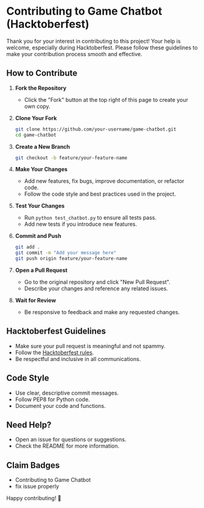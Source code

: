# Contributing to Game Chatbot (Hacktoberfest)

Thank you for your interest in contributing to this project! Your help is welcome, especially during Hacktoberfest. Please follow these guidelines to make your contribution process smooth and effective.

## How to Contribute

1. **Fork the Repository**
   - Click the "Fork" button at the top right of this page to create your own copy.

2. **Clone Your Fork**
   ```bash
   git clone https://github.com/your-username/game-chatbot.git
   cd game-chatbot
   ```

3. **Create a New Branch**
   ```bash
   git checkout -b feature/your-feature-name
   ```

4. **Make Your Changes**
   - Add new features, fix bugs, improve documentation, or refactor code.
   - Follow the code style and best practices used in the project.

5. **Test Your Changes**
   - Run `python test_chatbot.py` to ensure all tests pass.
   - Add new tests if you introduce new features.

6. **Commit and Push**
   ```bash
   git add .
   git commit -m "Add your message here"
   git push origin feature/your-feature-name
   ```

7. **Open a Pull Request**
   - Go to the original repository and click "New Pull Request".
   - Describe your changes and reference any related issues.

8. **Wait for Review**
   - Be responsive to feedback and make any requested changes.

## Hacktoberfest Guidelines
- Make sure your pull request is meaningful and not spammy.
- Follow the [Hacktoberfest rules](https://hacktoberfest.com/participation/).
- Be respectful and inclusive in all communications.

## Code Style
- Use clear, descriptive commit messages.
- Follow PEP8 for Python code.
- Document your code and functions.

## Need Help?
- Open an issue for questions or suggestions.
- Check the README for more information.

## Claim Badges 
- Contributing to Game Chatbot
- fix issue properly 

Happy contributing! 🎉
